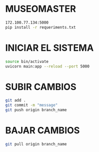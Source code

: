 # MUSEOMASTER 
``` bash
172.100.77.134:5000
pip install -r requeriments.txt
```

# INICIAR EL SISTEMA
``` bash
source bin/activate
uvicorn main:app --reload --port 5000
```

# SUBIR CAMBIOS
``` bash
git add .
git commit -m "message"
git push origin branch_name
```

# BAJAR CAMBIOS
``` bash
git pull origin branch_name
```